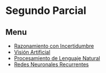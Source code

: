 # Segundo Parcial

## Menu
- [Razonamiento con Incertidumbre](RazIncertidumbre.md)
- [Visión Artificial](/visionArtificial/README.md)
- [Procesamiento de Lenguaje Natural](/procesamientoLenguajeNatural/README.md)
- [Redes Neuronales Recurrentes](/rnns/README.md)

